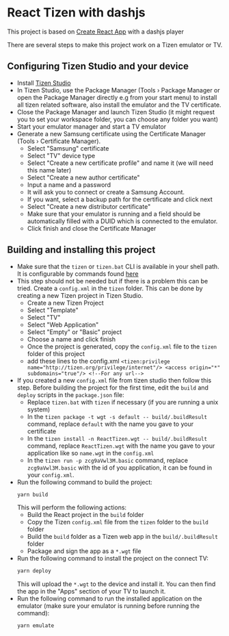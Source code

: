 # React Tizen with dashjs

This project is based on [Create React App](https://github.com/facebook/create-react-app) with a dashjs player

There are several steps to make this project work on a Tizen emulator or TV.

## Configuring Tizen Studio and your device

- Install [Tizen Studio](https://developer.tizen.org/development/tizen-studio/download)
- In Tizen Studio, use the Package Manager (Tools › Package Manager or open the Package Manager directly e.g from your start menu) to install all tizen related software, also install the emulator and the TV certificate.
- Close the Package Manager and launch Tizen Studio (it might request you to set your workspace folder, you can choose any folder you want)
- Start your emulator manager and start a TV emulator
- Generate a new Samsung certificate using the Certificate Manager (Tools › Certificate Manager).
  - Select "Samsung" certificate
  - Select "TV" device type
  - Select "Create a new certificate profile" and name it (we will need this name later)
  - Select "Create a new author certificate"
  - Input a name and a password
  - It will ask you to connect or create a Samsung Account.
  - If you want, select a backup path for the certificate and click next
  - Select "Create a new distributor certificate"
  - Make sure that your emulator is running and a field should be automatically filled with a DUID which is connected to the emulator.
  - Click finish and close the Certificate Manager

## Building and installing this project

- Make sure that the `tizen` or `tizen.bat` CLI is available in your shell path. It is configurable by commands found [here](https://developer.tizen.org/ko/development/tizen-studio/web-tools/cli?langredirect=1)
- This step should not be needed but if there is a problem this can be tried. Create a `config.xml` in the `tizen` folder. This can be done by creating a new Tizen project in Tizen Studio.
  - Create a new Tizen Project
  - Select "Template"
  - Select "TV"
  - Select "Web Application"
  - Select "Empty" or "Basic" project
  - Choose a name and click finish
  - Once the project is generated, copy the `config.xml` file to the `tizen` folder of this project
  - add these lines to the config.xml `
  <tizen:privilege name="http://tizen.org/privilege/internet"/>
    <access origin="*" subdomains="true"/> <!--For any url-->
    `
- If you created a new `config.xml` file from tizen studio then follow this step. Before building the project for the first time, edit the `build` and `deploy` scripts in the `package.json` file:
  - Replace `tizen.bat` with `tizen` if necessary (if you are running a unix system)
  - In the `tizen package -t wgt -s default -- build/.buildResult` command, replace `default` with the name you gave to your certificate
  - In the `tizen install -n ReactTizen.wgt -- build/.buildResult` command, replace `ReactTizen.wgt` with the name you gave to your application like so `name.wgt` in the `config.xml`
  - In the `tizen run -p zcg9aVwl3M.basic` command, replace `zcg9aVwl3M.basic` with the id of you application, it can be found in your `config.xml`.
- Run the following command to build the project:
  ```bash
  yarn build
  ```
  This will perform the following actions:
  - Build the React project in the `build` folder
  - Copy the Tizen `config.xml` file from the `tizen` folder to the `build` folder
  - Build the `build` folder as a Tizen web app in the `build/.buildResult` folder
  - Package and sign the app as a `*.wgt` file
- Run the following command to install the project on the connect TV:
  ```bash
  yarn deploy
  ```
  This will upload the `*.wgt` to the device and install it. You can then find the app in the "Apps" section of your TV to launch it.
- Run the following command to run the installed application on the emulator (make sure your emulator is running before running the command):
  ```bash
  yarn emulate
  ```